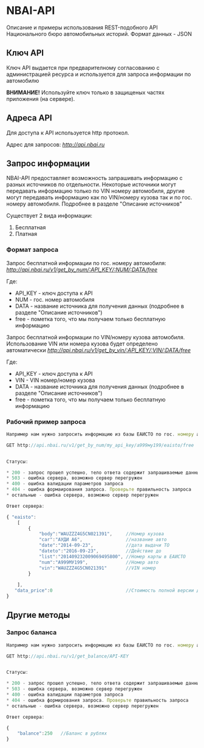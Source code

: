 # NBAI-API
Описание и примеры использования REST-подобного API Национального бюро автомобильных историй. Формат данных - JSON
## Ключ API

Ключ API выдается при предварителному согласованию с администрацией ресурса и используется для запроса информации по автомобилю

**ВНИМАНИЕ!** Используйте ключ только в защищеных частях приложения (на сервере).

## Адреса API
Для доступа к API используется http протокол. 

Адрес для запросов:
*http://api.nbai.ru*

## Запрос информации
NBAI-API предоставляет возможность запрашивать информацию с разных источников по отдельности. 
Некоторые источники могут передавать информацию только по VIN номеру автомобиля, другие могут передавать информацию как по VIN/номеру кузова так и по гос. номеру автомобиля. Подробнее в разделе "Описание источников"

Существует 2 вида информации:

1. Бесплатная
2. Платная

### Формат запроса

Запрос бесплатной информации по гос. номеру автомобиля:
*http://api.nbai.ru/v1/get_by_num/:API_KEY/:NUM/:DATA/free*

Где:
* API_KEY - ключ доступа к API
* NUM - гос. номер автомобиля
* DATA - название источника для получения данных (подробнее в разделе "Описание источников")
* free - пометка того, что мы получаем только бесплатную информацию

Запрос бесплатной информации по VIN/номеру кузова автомобиля. Использование VIN или номера кузова будет определено автоматически
*http://api.nbai.ru/v1/get_by_vin/:API_KEY/:VIN/:DATA/free*

Где:
* API_KEY - ключ доступа к API
* VIN - VIN номер/номер кузова
* DATA - название источника для получения данных (подробнее в разделе "Описание источников")
* free - пометка того, что мы получаем только бесплатную информацию


### Рабочий пример запроса
```javascript
Например нам нужно запросить информацию из базы ЕАИСТО по гос. номеру а999му199

GET http://api.nbai.ru/v1/get_by_num/my_api_key/а999му199/eaisto/free


Статусы:

* 200 - запрос прошел успешно, тело ответа содержит запрашиваемые данные
* 503 - ошибка сервера, возможно сервер перегружен
* 400 - ошибка валидации параметров запроса
* 404 - ошибка формаирования запроса. Проверьте правильность запроса
* остальные - ошибка сервера, возможно сервер перегружен

Ответ сервера:

{ "eaisto":
	[
		{
			"body":"WAUZZZ4G5CN021391", 	//Номер кузова
			"car":"АУДИ А6",				//название авто
			"date":"2014-09-23",			//дата выдачи ТО
			"dateto":"2016-09-23",			//Действие до
			"list":"201409232009069495800",	//Номер карты в ЕАИСТО
			"num":"А999МУ199",				//Номер авто
			"vin":"WAUZZZ4G5CN021391"		//VIN номер
		}
		
	],
   "data_price":0							//Стоимость полной версии данных в рублях
}


```
## Другие методы
### Запрос баланса

```javascript
Например нам нужно запросить информацию из базы ЕАИСТО по гос. номеру а999му199

GET http://api.nbai.ru/v1/get_balance/API-KEY


Статусы:

* 200 - запрос прошел успешно, тело ответа содержит запрашиваемые данные
* 503 - ошибка сервера, возможно сервер перегружен
* 400 - ошибка валидации параметров запроса
* 404 - ошибка формирования запроса. Проверьте правильность запроса
* остальные - ошибка сервера, возможно сервер перегружен

Ответ сервера:

{ 
	"balance":250	//Баланс в рублях
}


```
